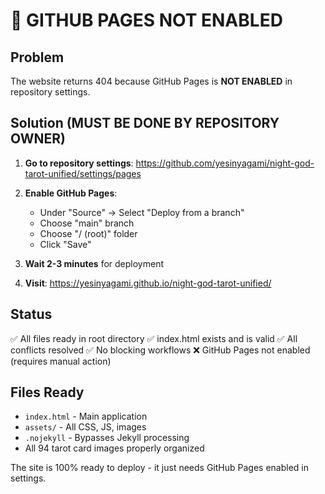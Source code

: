 # 🚨 GITHUB PAGES NOT ENABLED

## Problem
The website returns 404 because GitHub Pages is **NOT ENABLED** in repository settings.

## Solution (MUST BE DONE BY REPOSITORY OWNER)

1. **Go to repository settings**: 
   https://github.com/yesinyagami/night-god-tarot-unified/settings/pages

2. **Enable GitHub Pages**:
   - Under "Source" → Select "Deploy from a branch"
   - Choose "main" branch 
   - Choose "/ (root)" folder
   - Click "Save"

3. **Wait 2-3 minutes** for deployment

4. **Visit**: https://yesinyagami.github.io/night-god-tarot-unified/

## Status
✅ All files ready in root directory
✅ index.html exists and is valid
✅ All conflicts resolved
✅ No blocking workflows
❌ GitHub Pages not enabled (requires manual action)

## Files Ready
- `index.html` - Main application
- `assets/` - All CSS, JS, images
- `.nojekyll` - Bypasses Jekyll processing
- All 94 tarot card images properly organized

The site is 100% ready to deploy - it just needs GitHub Pages enabled in settings.